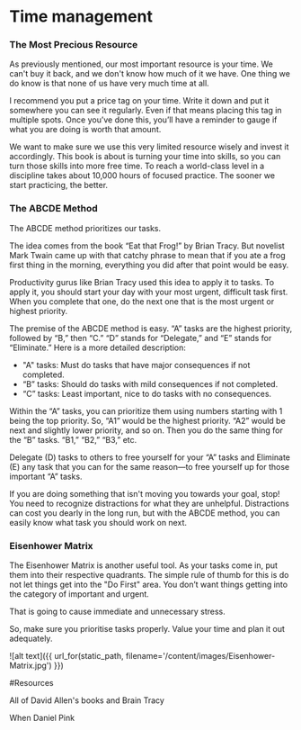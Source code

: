 ﻿# Time management


### The Most Precious Resource

As previously mentioned, our most important resource is your time. We can't buy it back, and we don't know how much of it we have. One thing we do know is that none of us have very much time at all. 

I recommend you put a price tag on your time. Write it down and put it somewhere you can see it regularly. Even if that means placing this tag in multiple spots. Once you’ve done this, you’ll have a reminder to gauge if what you are doing is worth that amount.

We want to make sure we use this very limited resource wisely and invest it accordingly. This book is about is turning your time into skills, so you can turn those skills into more free time. To reach a world-class level in a discipline takes about 10,000 hours of focused practice. The sooner we start practicing, the better.

### The ABCDE Method

The ABCDE method prioritizes our tasks. 

The idea comes from the book “Eat that Frog!” by Brian Tracy. But novelist Mark Twain came up with that catchy phrase to mean that if you ate a frog first thing in the morning, everything you did after that point would be easy. 

Productivity gurus like Brian Tracy used this idea to apply it to tasks. 
To apply it, you should start your day with your most urgent, difficult task first. When you complete that one, do the next one that is the most urgent or highest priority. 

The premise of the ABCDE method is easy. “A” tasks are the highest priority, followed by “B,” then “C.” “D” stands for “Delegate,” and “E” stands for “Eliminate.” Here is a more detailed description:

<ul>
    <li>"A" tasks: Must do tasks that have major consequences if not completed.</li>
    <li>“B” tasks: Should do tasks with mild consequences if not completed.</li>
    <li>“C” tasks: Least important, nice to do tasks with no consequences.</li>
</ul>

Within the “A” tasks, you can prioritize them using numbers starting with 1 being the top priority. So, “A1” would be the highest priority. “A2” would be next and slightly lower priority, and so on. Then you do the same thing for the “B” tasks. “B1,” “B2,” “B3,” etc. 

Delegate (D) tasks to others to free yourself for your “A” tasks and Eliminate (E) any task that you can for the same reason—to free yourself up for those important “A” tasks. 

If you are doing something that isn't moving you towards your goal, stop! You need to recognize distractions for what they are unhelpful. Distractions can cost you dearly in the long run, but with the ABCDE method, you can easily know what task you should work on next. 

### Eisenhower Matrix

The Eisenhower Matrix is another useful tool. As your tasks come in, put them into their respective quadrants. The simple rule of thumb for this
is do not let things get into the "Do First" area. You don’t want things getting into the category of important and urgent. 

That is going to cause immediate and unnecessary stress.

So, make sure you prioritise tasks properly. Value your time and plan it out adequately. 

![alt text]({{ url_for(static_path, filename='/content/images/Eisenhower-Matrix.jpg') }})



#Resources

All of David Allen's books and Brain Tracy

When Daniel Pink
